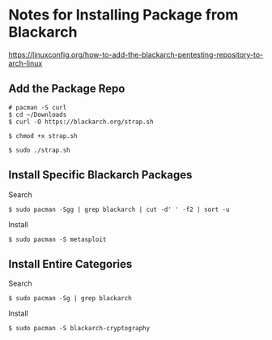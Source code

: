 # Notes for Installing Package from Blackarch


https://linuxconfig.org/how-to-add-the-blackarch-pentesting-repository-to-arch-linux

## Add the Package Repo

```
# pacman -S curl
$ cd ~/Downloads
$ curl -O https://blackarch.org/strap.sh

$ chmod +x strap.sh

$ sudo ./strap.sh
```

## Install Specific Blackarch Packages
Search
```
$ sudo pacman -Sgg | grep blackarch | cut -d' ' -f2 | sort -u
```

Install
```
$ sudo pacman -S metasploit
```

## Install Entire Categories

Search
```
$ sudo pacman -Sg | grep blackarch
```

Install
```
$ sudo pacman -S blackarch-cryptography
```

